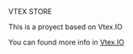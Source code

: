 VTEX STORE

This is a proyect based on Vtex.IO

You can found more info in <a href="https://vtex.io/" target="_blank">Vtex.IO</a>